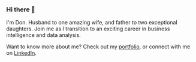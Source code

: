 ### Hi there 👋

I'm Don.  Husband to one amazing wife, and father to two exceptional daughters.  Join me as I transition to an exciting career in business intelligence and data analysis.  

Want to know more about me?  Check out my [portfolio](https://github.com/Donald-Taggart/Data-Analytics-Portfolio), or connect with me on [LinkedIn](https://www.linkedin.com/in/donaldtaggart/).

<!--
**Donald-Taggart/Donald-Taggart** is a ✨ _special_ ✨ repository because its `README.md` (this file) appears on your GitHub profile.

Here are some ideas to get you started:

- 🔭 I’m currently working on ...
- 🌱 I’m currently learning ...
- 👯 I’m looking to collaborate on ...
- 🤔 I’m looking for help with ...
- 💬 Ask me about ...
- 📫 How to reach me: ...
- 😄 Pronouns: ...
- ⚡ Fun fact: ...
-->
